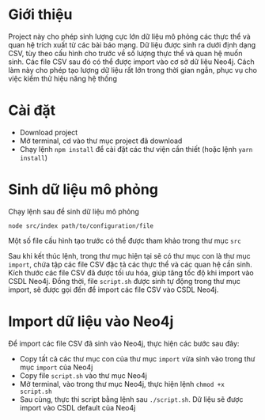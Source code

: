 # Giới thiệu

Project này cho phép sinh lượng cực lớn dữ liệu mô phỏng các thực thể và quan hệ trích xuất từ các bài báo mạng. Dữ liệu được sinh ra dưới định dạng CSV, tùy theo cấu hình cho trước về số lượng thực thể và quan hệ muốn sinh. Các file CSV sau đó có thể được import vào cơ sở dữ liệu Neo4j. Cách làm này cho phép tạo lượng dữ liệu rất lớn trong thời gian ngắn, phục vụ cho việc kiểm thử hiệu năng hệ thống

# Cài đặt

- Download project
- Mở terminal, cd vào thư mục project đã download
- Chạy lệnh `npm install` để cài đặt các thư viện cần thiết (hoặc lệnh `yarn install`)

# Sinh dữ liệu mô phỏng

Chạy lệnh sau để sinh dữ liệu mô phỏng
```
node src/index path/to/configuration/file
```
Một số file cấu hình tạo trước có thể được tham khảo trong thư mục `src`

Sau khi kết thúc lệnh, trong thư mục hiện tại sẽ có thư mục con là thư mục `import`, chứa tập các file CSV đặc tả các thực thể và các quan hệ cần sinh. Kích thước các file CSV đã được tối ưu hóa, giúp tăng tốc độ khi import vào CSDL Neo4j. Đồng thời, file `script.sh` được sinh tự động trong thư mục import, sẽ được gọi đến để import các file CSV vào CSDL Neo4j.

# Import dữ liệu vào Neo4j

Để import các file CSV đã sinh vào Neo4j, thực hiện các bước sau đây:
- Copy tất cả các thư mục con của thư mục `import` vừa sinh vào trong thư mục `import` của Neo4j
- Copy file ```script.sh``` vào thư mục Neo4j
- Mở terminal, vào trong thư mục Neo4j, thực hiện lệnh ```chmod +x script.sh```
- Sau cùng, thực thi script bằng lệnh sau ```./script.sh```. Dữ liệu sẽ được import vào CSDL default của Neo4j